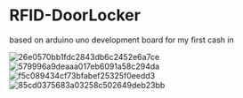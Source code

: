 # RFID-DoorLocker
based on arduino uno development board for my first cash in

![26e0570bb1fdc2843db6c2452e6a7ce](https://github.com/user-attachments/assets/41f79db5-6e78-47b6-b0e7-a5638e61675f)
![579996a9deaaa017eb6091a58c294da](https://github.com/user-attachments/assets/1d22ecb5-f067-4d5a-b87b-b78e59b7e44e)
![f5c089434cf73bfabef25325f0eedd3](https://github.com/user-attachments/assets/29e98dec-2698-45fd-84f0-dd72ae8b27ff)
![85cd0375683a03258c502649deb23bb](https://github.com/user-attachments/assets/ecf21f8a-9f35-49a2-9bb0-f7c01516993a)
